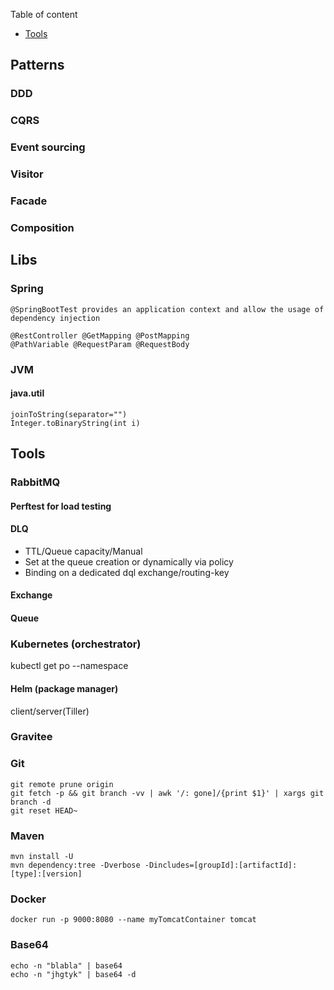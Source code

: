 
Table of content

- [Tools](#Tools)

## Patterns

### DDD

### CQRS

### Event sourcing

### Visitor

### Facade

### Composition



## Libs

### Spring

```
@SpringBootTest provides an application context and allow the usage of dependency injection
```

```
@RestController @GetMapping @PostMapping
@PathVariable @RequestParam @RequestBody
```

### JVM

#### java.util

```
joinToString(separator="")
Integer.toBinaryString(int i)
```

## Tools

### RabbitMQ

#### Perftest for load testing

#### DLQ
* TTL/Queue capacity/Manual
* Set at the queue creation or dynamically via policy
* Binding on a dedicated dql exchange/routing-key
#### Exchange
#### Queue

### Kubernetes (orchestrator)

kubectl get po --namespace <nmsp>

#### Helm (package manager)

client/server(Tiller)

### Gravitee

### Git

```
git remote prune origin
git fetch -p && git branch -vv | awk '/: gone]/{print $1}' | xargs git branch -d
git reset HEAD~
```
 
### Maven

```
mvn install -U
mvn dependency:tree -Dverbose -Dincludes=[groupId]:[artifactId]:[type]:[version]
```

### Docker

```
docker run -p 9000:8080 --name myTomcatContainer tomcat 
```

### Base64

```
echo -n "blabla" | base64
echo -n "jhgtyk" | base64 -d
```


